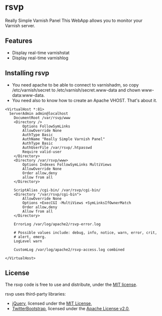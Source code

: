 rsvp
====

Really Simple Varnish Panel
This WebApp allows you to monitor your Varnish server.

Features
--------
* Display real-time varnishstat
* Display real-time varnishlog

Installing rsvp
---------------


* You need apache to be able to connect to varnishadm, so copy /etc/varnish/secret to /etc/varnish/secret.www-data and chown www-data:www-data.
* You need also to know how to create an Apache VHOST. That's about it.

```
<VirtualHost *:81>
  ServerAdmin admin@localhost
	DocumentRoot /var/rsvp/www
	<Directory />
		Options FollowSymLinks
		AllowOverride None
		AuthType Basic
		AuthName "Really Simple Varnish Panel"
		AuthType Basic
		AuthUserFile /var/rsvp/.htpasswd
		Require valid-user
	</Directory>
	<Directory /var/rsvp/www>
		Options Indexes FollowSymLinks MultiViews
		AllowOverride None
		Order allow,deny
		allow from all
	</Directory>

	ScriptAlias /cgi-bin/ /var/rsvp/cgi-bin/
	<Directory "/var/rsvp/cgi-bin">
		AllowOverride None
		Options +ExecCGI -MultiViews +SymLinksIfOwnerMatch
		Order allow,deny
		Allow from all
	</Directory>

	ErrorLog /var/log/apache2/rsvp-error.log

	# Possible values include: debug, info, notice, warn, error, crit,
	# alert, emerg.
	LogLevel warn

	CustomLog /var/log/apache2/rsvp-access.log combined

</VirtualHost>
```


License
-------

The rsvp code is free to use and distribute, under the [MIT license](https://raw.github.com/benjaminbellamy/rsvp/master/LICENSE).

rsvp uses third-party libraries:

* [jQuery](http://jquery.com/), licensed under the [MIT License](http://jquery.org/license),
* [TwitterBootstrap](http://twitter.github.com/bootstrap/), licensed under the [Apache License v2.0](http://www.apache.org/licenses/LICENSE-2.0),
